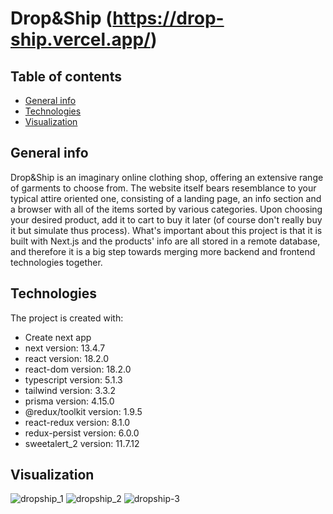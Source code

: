 # Drop&Ship (https://drop-ship.vercel.app/)
## Table of contents
* [General info](#general-info)
* [Technologies](#technologies)
* [Visualization](#visualization)

## General info
Drop&Ship is an imaginary online clothing shop, offering an extensive range of garments to choose from. The website itself bears resemblance to your typical attire oriented one, consisting of a landing page, an info section and a browser with all of the items sorted by various categories. Upon choosing your desired product, add it to cart to buy it later (of course don't really buy it but simulate thus process). What's important about this project is that it is built with Next.js and the products' info are all stored in a remote database, and therefore it is a big step towards merging more backend and frontend technologies together.
	
## Technologies
The project is created with:
* Create next app
* next version: 13.4.7
* react version: 18.2.0
* react-dom version: 18.2.0
* typescript version: 5.1.3
* tailwind version: 3.3.2
* prisma version: 4.15.0
* @redux/toolkit version: 1.9.5
* react-redux version: 8.1.0
* redux-persist version: 6.0.0
* sweetalert_2 version: 11.7.12

## Visualization
![dropship_1](https://github.com/LukassF/todo-app/assets/132075104/26b347da-82a7-4bdd-bf60-b6c9a8663a1c)
![dropship_2](https://github.com/LukassF/todo-app/assets/132075104/f9802d24-a276-4101-b387-617c06139522)
![dropship-3](https://github.com/LukassF/todo-app/assets/132075104/ba81c2df-6dde-4f41-afad-5dfb067bbd82)
